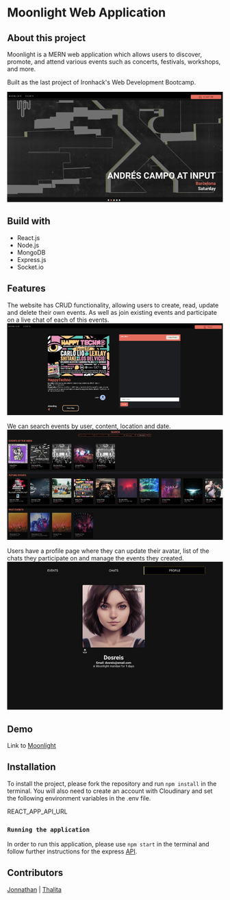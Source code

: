 # Moonlight Web Application

## About this project

Moonlight is a MERN web application which allows users to discover, promote, and attend various events such as concerts, festivals, workshops, and more.

Built as the last project of Ironhack's Web Development Bootcamp.

![slide-show](./src/readme-img/slideshow.png)

## Build with

* React.js
* Node.js
* MongoDB
* Express.js
* Socket.io

## Features

The website has CRUD functionality, allowing users to create, read, update and delete their own events. As well as join existing events and participate on a live chat of each of this events.
![events-details](./src/readme-img/events-details.png)

We can search events by user, content, location and date.
![events-list](./src/readme-img/events-list.png)

Users have a profile page where they can update their avatar, list of the chats they participate on and manage the events they created.
![profile](./src/readme-img/profile.png)

## Demo

Link to [Moonlight](https://moonlight-events.netlify.app/)

## Installation

To install the project, please fork the repository and run `npm install` in the terminal. You will also need to create an account with Cloudinary and set the following environment variables in the .env file.

REACT_APP_API_URL

### `Running the application`
In order to run this application, please use ``npm start`` in the terminal and follow further instructions for the express [API](https://github.com/JoTa-Events/moonlight-server).

## Contributors
[Jonnathan](https://github.com/Jogopin) |
[Thalita](https://github.com/ThalitadosReis)